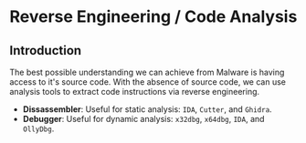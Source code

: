 # Reverse Engineering / Code Analysis

## Introduction

The best possible understanding we can achieve from Malware is having access to it's source code. With the absence of source code, we can use analysis tools to extract code instructions via reverse engineering.

* **Dissassembler**: Useful for static analysis:  `IDA`, `Cutter`, and `Ghidra`.
* **Debugger**: Useful for dynamic analysis:  `x32dbg`, `x64dbg`, `IDA`, and `OllyDbg`.

